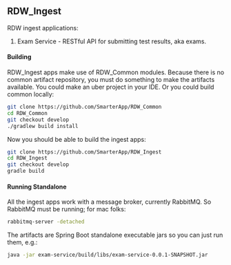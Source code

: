 ## RDW_Ingest
RDW ingest applications:
1. Exam Service - RESTful API for submitting test results, aka exams.

#### Building
RDW_Ingest apps make use of RDW_Common modules. Because there is no common artifact repository, you must do something
to make the artifacts available. You could make an uber project in your IDE. Or you could build common locally:
```bash
git clone https://github.com/SmarterApp/RDW_Common
cd RDW_Common
git checkout develop
./gradlew build install
```

Now you should be able to build the ingest apps:
```bash
git clone https://github.com/SmarterApp/RDW_Ingest
cd RDW_Ingest
git checkout develop
gradle build
```

#### Running Standalone
All the ingest apps work with a message broker, currently RabbitMQ. So RabbitMQ must be running; for mac folks:
```bash
rabbitmq-server -detached
```

The artifacts are Spring Boot standalone executable jars so you can just run them, e.g.:
```bash
java -jar exam-service/build/libs/exam-service-0.0.1-SNAPSHOT.jar
```